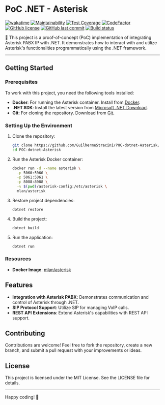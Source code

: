 # PoC .NET - Asterisk

[![wakatime](https://wakatime.com/badge/github/GuilhermeStracini/POC-dotnet-Asterisk.svg)](https://wakatime.com/badge/github/GuilhermeStracini/POC-dotnet-Asterisk)
[![Maintainability](https://api.codeclimate.com/v1/badges/89fc6bf56f31cdbcac71/maintainability)](https://codeclimate.com/github/GuilhermeStracini/POC-dotnet-Asterisk/maintainability)
[![Test Coverage](https://api.codeclimate.com/v1/badges/89fc6bf56f31cdbcac71/test_coverage)](https://codeclimate.com/github/GuilhermeStracini/POC-dotnet-Asterisk/test_coverage)
[![CodeFactor](https://www.codefactor.io/repository/github/GuilhermeStracini/POC-dotnet-Asterisk/badge)](https://www.codefactor.io/repository/github/GuilhermeStracini/POC-dotnet-Asterisk)
[![GitHub license](https://img.shields.io/github/license/GuilhermeStracini/POC-dotnet-Asterisk)](https://github.com/GuilhermeStracini/POC-dotnet-Asterisk)
[![GitHub last commit](https://img.shields.io/github/last-commit/GuilhermeStracini/POC-dotnet-Asterisk)](https://github.com/GuilhermeStracini/POC-dotnet-Asterisk)
[![Build status](https://ci.appveyor.com/api/projects/status/1a2td54xixj4w7k0?svg=true)](https://ci.appveyor.com/project/guibranco/poc-dotnet-asterisk)

🔬 This project is a proof-of-concept (PoC) implementation of integrating Asterisk PABX IP with .NET. It demonstrates how to interact with and utilize Asterisk's functionalities programmatically using the .NET framework.

---

## Getting Started

### Prerequisites

To work with this project, you need the following tools installed:

- **Docker**: For running the Asterisk container. Install from [Docker](https://www.docker.com/).
- **.NET SDK**: Install the latest version from [Microsoft .NET Download](https://dotnet.microsoft.com/download).
- **Git**: For cloning the repository. Download from [Git](https://git-scm.com/).

### Setting Up the Environment

1. Clone the repository:
   ```bash
   git clone https://github.com/GuilhermeStracini/POC-dotnet-Asterisk.git
   cd POC-dotnet-Asterisk
   ```

2. Run the Asterisk Docker container:
   ```bash
   docker run -d --name asterisk \
     -p 5060:5060 \
     -p 5061:5061 \
     -p 8088:8088 \
     -v $(pwd)/asterisk-config:/etc/asterisk \
     mlan/asterisk
3. Restore project dependencies:
   ```bash
   dotnet restore
   ```

4. Build the project:
   ```bash
   dotnet build
   ```

5. Run the application:
   ```bash
   dotnet run
   ```

### Resources

- **Docker Image**: [mlan/asterisk](https://hub.docker.com/r/mlan/asterisk)

## Features

- **Integration with Asterisk PABX**: Demonstrates communication and control of Asterisk through .NET.
- **SIP Protocol Support**: Utilize SIP for managing VoIP calls.
- **REST API Extensions**: Extend Asterisk's capabilities with REST API support.

## Contributing

Contributions are welcome! Feel free to fork the repository, create a new branch, and submit a pull request with your improvements or ideas.

## License

This project is licensed under the MIT License. See the LICENSE file for details.

---

Happy coding! 🎉


